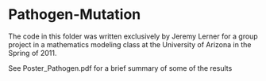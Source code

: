 # Pathogen-Mutation
The code in this folder was written exclusively by Jeremy Lerner for a group project in a 
mathematics modeling class at the University of Arizona in the Spring of 2011.

See Poster_Pathogen.pdf for a brief summary of some of the results

